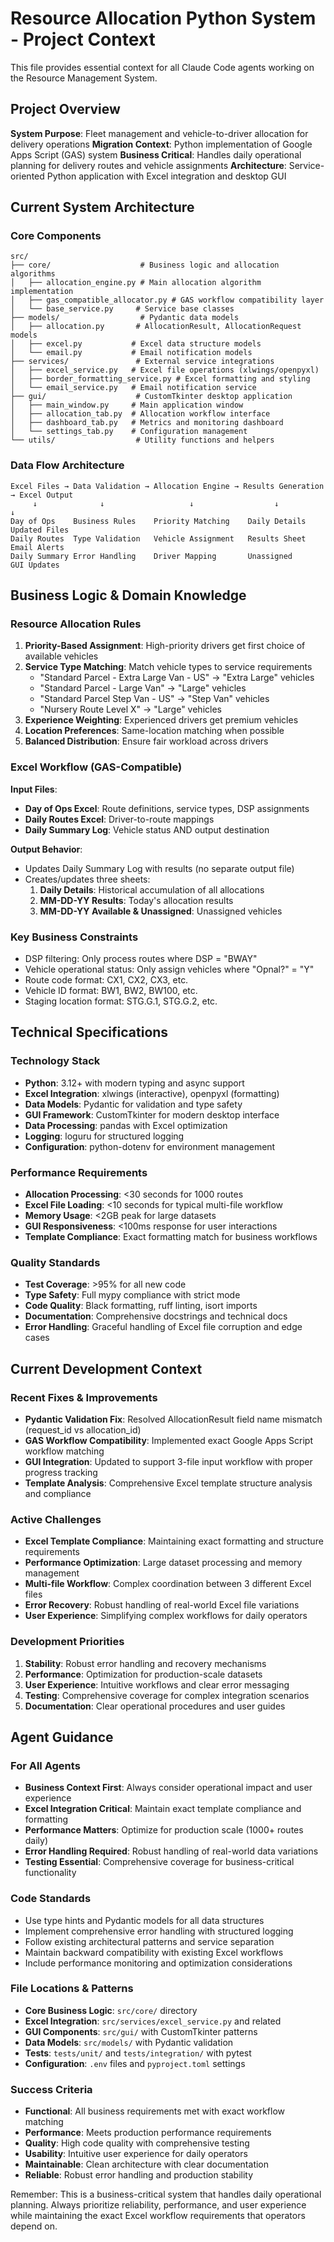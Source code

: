 # Resource Allocation Python System - Project Context

This file provides essential context for all Claude Code agents working on the Resource Management System.

## Project Overview

**System Purpose**: Fleet management and vehicle-to-driver allocation for delivery operations
**Migration Context**: Python implementation of Google Apps Script (GAS) system
**Business Critical**: Handles daily operational planning for delivery routes and vehicle assignments
**Architecture**: Service-oriented Python application with Excel integration and desktop GUI

## Current System Architecture

### Core Components
```
src/
├── core/                    # Business logic and allocation algorithms
│   ├── allocation_engine.py # Main allocation algorithm implementation
│   ├── gas_compatible_allocator.py # GAS workflow compatibility layer
│   └── base_service.py     # Service base classes
├── models/                  # Pydantic data models
│   ├── allocation.py       # AllocationResult, AllocationRequest models
│   ├── excel.py           # Excel data structure models
│   └── email.py           # Email notification models
├── services/               # External service integrations
│   ├── excel_service.py   # Excel file operations (xlwings/openpyxl)
│   ├── border_formatting_service.py # Excel formatting and styling
│   └── email_service.py   # Email notification service
├── gui/                    # CustomTkinter desktop application
│   ├── main_window.py     # Main application window
│   ├── allocation_tab.py  # Allocation workflow interface
│   ├── dashboard_tab.py   # Metrics and monitoring dashboard
│   └── settings_tab.py    # Configuration management
└── utils/                  # Utility functions and helpers
```

### Data Flow Architecture
```
Excel Files → Data Validation → Allocation Engine → Results Generation → Excel Output
     ↓              ↓                   ↓                  ↓              ↓
Day of Ops    Business Rules    Priority Matching    Daily Details   Updated Files
Daily Routes  Type Validation   Vehicle Assignment   Results Sheet   Email Alerts
Daily Summary Error Handling    Driver Mapping       Unassigned      GUI Updates
```

## Business Logic & Domain Knowledge

### Resource Allocation Rules
1. **Priority-Based Assignment**: High-priority drivers get first choice of available vehicles
2. **Service Type Matching**: Match vehicle types to service requirements
   - "Standard Parcel - Extra Large Van - US" → "Extra Large" vehicles
   - "Standard Parcel - Large Van" → "Large" vehicles
   - "Standard Parcel Step Van - US" → "Step Van" vehicles
   - "Nursery Route Level X" → "Large" vehicles
3. **Experience Weighting**: Experienced drivers get premium vehicles
4. **Location Preferences**: Same-location matching when possible
5. **Balanced Distribution**: Ensure fair workload across drivers

### Excel Workflow (GAS-Compatible)
**Input Files**:
- **Day of Ops Excel**: Route definitions, service types, DSP assignments
- **Daily Routes Excel**: Driver-to-route mappings
- **Daily Summary Log**: Vehicle status AND output destination

**Output Behavior**:
- Updates Daily Summary Log with results (no separate output file)
- Creates/updates three sheets:
  1. **Daily Details**: Historical accumulation of all allocations
  2. **MM-DD-YY Results**: Today's allocation results
  3. **MM-DD-YY Available & Unassigned**: Unassigned vehicles

### Key Business Constraints
- DSP filtering: Only process routes where DSP = "BWAY"
- Vehicle operational status: Only assign vehicles where "Opnal?" = "Y"
- Route code format: CX1, CX2, CX3, etc.
- Vehicle ID format: BW1, BW2, BW100, etc.
- Staging location format: STG.G.1, STG.G.2, etc.

## Technical Specifications

### Technology Stack
- **Python**: 3.12+ with modern typing and async support
- **Excel Integration**: xlwings (interactive), openpyxl (formatting)
- **Data Models**: Pydantic for validation and type safety
- **GUI Framework**: CustomTkinter for modern desktop interface
- **Data Processing**: pandas with Excel optimization
- **Logging**: loguru for structured logging
- **Configuration**: python-dotenv for environment management

### Performance Requirements
- **Allocation Processing**: <30 seconds for 1000 routes
- **Excel File Loading**: <10 seconds for typical multi-file workflow
- **Memory Usage**: <2GB peak for large datasets
- **GUI Responsiveness**: <100ms response for user interactions
- **Template Compliance**: Exact formatting match for business workflows

### Quality Standards
- **Test Coverage**: >95% for all new code
- **Type Safety**: Full mypy compliance with strict mode
- **Code Quality**: Black formatting, ruff linting, isort imports
- **Documentation**: Comprehensive docstrings and technical docs
- **Error Handling**: Graceful handling of Excel file corruption and edge cases

## Current Development Context

### Recent Fixes & Improvements
- **Pydantic Validation Fix**: Resolved AllocationResult field name mismatch (request_id vs allocation_id)
- **GAS Workflow Compatibility**: Implemented exact Google Apps Script workflow matching
- **GUI Integration**: Updated to support 3-file input workflow with proper progress tracking
- **Template Analysis**: Comprehensive Excel template structure analysis and compliance

### Active Challenges
- **Excel Template Compliance**: Maintaining exact formatting and structure requirements
- **Performance Optimization**: Large dataset processing and memory management
- **Multi-file Workflow**: Complex coordination between 3 different Excel files
- **Error Recovery**: Robust handling of real-world Excel file variations
- **User Experience**: Simplifying complex workflows for daily operators

### Development Priorities
1. **Stability**: Robust error handling and recovery mechanisms
2. **Performance**: Optimization for production-scale datasets
3. **User Experience**: Intuitive workflows and clear error messaging
4. **Testing**: Comprehensive coverage for complex integration scenarios
5. **Documentation**: Clear operational procedures and user guides

## Agent Guidance

### For All Agents
- **Business Context First**: Always consider operational impact and user experience
- **Excel Integration Critical**: Maintain exact template compliance and formatting
- **Performance Matters**: Optimize for production scale (1000+ routes daily)
- **Error Handling Required**: Robust handling of real-world data variations
- **Testing Essential**: Comprehensive coverage for business-critical functionality

### Code Standards
- Use type hints and Pydantic models for all data structures
- Implement comprehensive error handling with structured logging
- Follow existing architectural patterns and service separation
- Maintain backward compatibility with existing Excel workflows
- Include performance monitoring and optimization considerations

### File Locations & Patterns
- **Core Business Logic**: `src/core/` directory
- **Excel Integration**: `src/services/excel_service.py` and related
- **GUI Components**: `src/gui/` with CustomTkinter patterns
- **Data Models**: `src/models/` with Pydantic validation
- **Tests**: `tests/unit/` and `tests/integration/` with pytest
- **Configuration**: `.env` files and `pyproject.toml` settings

### Success Criteria
- **Functional**: All business requirements met with exact workflow matching
- **Performance**: Meets production performance requirements
- **Quality**: High code quality with comprehensive testing
- **Usability**: Intuitive user experience for daily operators
- **Maintainable**: Clean architecture with clear documentation
- **Reliable**: Robust error handling and production stability

Remember: This is a business-critical system that handles daily operational planning. Always prioritize reliability, performance, and user experience while maintaining the exact Excel workflow requirements that operators depend on.
